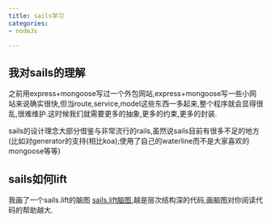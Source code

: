 ```yaml
---
title: sails学习
categories:
- nodeJs 

---
```

## 我对sails的理解
之前用express+mongoose写过一个外包网站,express+mongoose写一些小网站来说确实很快,但当route,service,model这些东西一多起来,整个程序就会显得很乱,很难维护.这时候我们就需要更多的抽象,更多的约束,更多的封装.

sails的设计理念大部分借鉴与非常流行的rails,虽然说sails目前有很多不足的地方(比如对generator的支持(相比koa);使用了自己的waterline而不是大家喜欢的mongoose等等)

## sails如何lift
我画了一个sails.lift的脑图 [sails.lift脑图](http://naotu.baidu.com/file/33ef136563234f5ee4985d864ed40aa5?token=675569bff4c14d45),越是层次结构深的代码,画脑图对你阅读代码的帮助越大.
